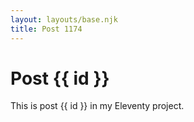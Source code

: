```yaml
---
layout: layouts/base.njk
title: Post 1174
---
```


# Post {{ id }}

This is post {{ id }} in my Eleventy project.
